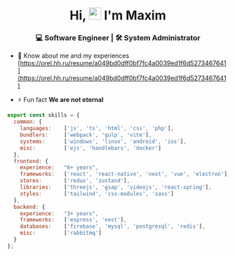 <h1 align="center">
  Hi, <img src="https://media.giphy.com/media/hvRJCLFzcasrR4ia7z/giphy.gif" width="28">
  I'm Maxim
</h1>
<h3 align="center">💻 Software Engineer | 🛠 System Administrator</h3>


- 📄 Know about me and my experiences [https://orel.hh.ru/resume/a049bd0dff0bf7fc4a0039ed1f6d5273467641](https://orel.hh.ru/resume/a049bd0dff0bf7fc4a0039ed1f6d5273467641)

- ⚡ Fun fact **We are not eternal**


```js
export const skills = {
  common: {
    languages:    ['js', 'ts', 'html', 'css', 'php'],
    bundlers:     ['webpack', 'gulp', 'vite'],
    systems:      ['windows', 'linux', 'android', 'ios'],
    misc:         ['ejs', 'handlebars', 'docker']
  },
  frontend: {
    experience:   "6+ years",
    frameworks:   ['react', 'react-native', 'next', 'vue', 'electron'],
    stores:       ['redux', 'zustand'],
    libraries:    ['threejs', 'gsap', 'videojs', 'react-spring'],
    styles:       ['tailwind', 'css-modules', 'sass']
  },
  backend: {
    experience:   "3+ years",
    frameworks:   ['express', 'nest'],
    databases:    ['firebase', 'mysql', 'postgresql', 'redis'],
    misc:         ['rabbitmq']
  }
};
```
